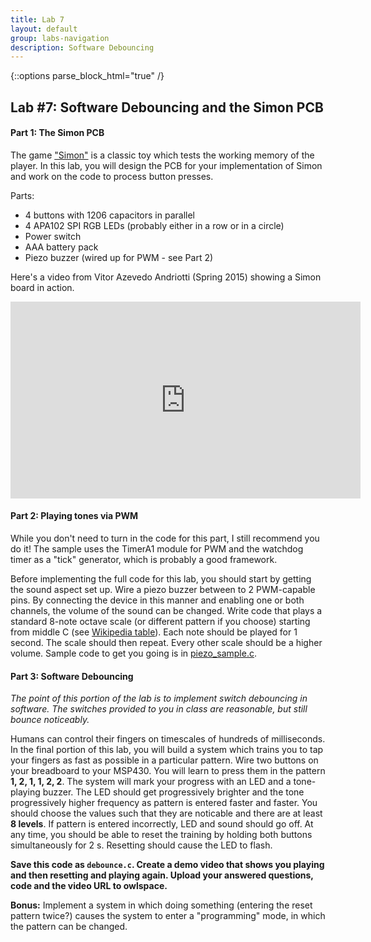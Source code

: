 ```yaml
---
title: Lab 7
layout: default
group: labs-navigation
description: Software Debouncing
---
```


{::options parse_block_html="true" /}

## Lab #7: Software Debouncing and the Simon PCB

#### Part 1: The Simon PCB

The game ["Simon"](https://en.wikipedia.org/wiki/Simon_(game)) is a classic toy which tests the
working memory of the player. In this lab, you will design the PCB for your implementation of
Simon and work on the code to process button presses. 

Parts:
  + 4 buttons with 1206 capacitors in parallel
  + 4 APA102 SPI RGB LEDs (probably either in a row or in a circle)
  + Power switch
  + AAA battery pack
  + Piezo buzzer (wired up for PWM - see Part 2)

Here's a video from Vitor Azevedo Andriotti (Spring 2015) showing a Simon board in action.

<iframe width="560" height="315" src="https://www.youtube.com/embed/nrsBVdJFrKc" frameborder="0" allowfullscreen></iframe>


#### Part 2: Playing tones via PWM

<p class="bg-success">
While you don't need to turn in the code for this part, I still recommend you do it! The sample
uses the TimerA1 module for PWM and the watchdog timer as a "tick" generator, which is probably
a good framework.
</p>

Before implementing the full code for this lab, you should start by getting the sound aspect
set up. Wire a piezo buzzer between to 2 PWM-capable pins. By connecting the device in this
manner and enabling one or both channels, the volume of the sound can be changed. Write code
that plays a standard 8-note octave scale (or different pattern if you choose) starting from
middle C (see [Wikipedia table](https://en.wikipedia.org/wiki/Scientific_pitch_notation)). Each
note should be played for 1 second. The scale should then repeat. Every other scale should be a
higher volume. Sample code to get you going is in [piezo_sample.c](piezo_sample.c).


#### Part 3: Software Debouncing

*The point of this portion of the lab is to implement switch debouncing in software. The
switches provided to you in class are reasonable, but still bounce noticeably.*

Humans can control their fingers on timescales of hundreds of milliseconds. In the final
portion of this lab, you will build a system which trains you to tap your fingers as fast as
possible in a particular pattern. Wire two buttons on your breadboard to your MSP430. You will
learn to press them in the pattern **1, 2, 1, 1, 2, 2**. The system will mark your progress with an
LED and a tone-playing buzzer.  The LED should get progressively brighter and the tone
progressively higher frequency as pattern is entered faster and faster. You should choose the
values such that they are noticable and there are at least **8 levels**. If pattern is entered
incorrectly, LED and sound should go off.  At any time, you should be able to reset the
training by holding both buttons simultaneously for 2 s. Resetting should cause the LED to flash.

**Save this code as `debounce.c`. Create a demo video that shows you playing and then resetting
and playing again. Upload your answered questions, code and the video URL to owlspace.**

**Bonus:** Implement a system in which doing something (entering the reset pattern twice?)
causes the system to enter a "programming" mode, in which the pattern can be changed.

